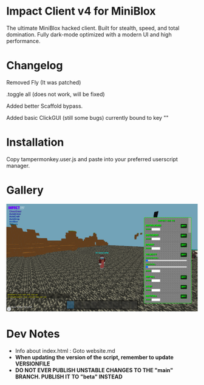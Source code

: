 # Impact Client v4 for MiniBlox

The ultimate MiniBlox hacked client. Built for stealth, speed, and total domination. Fully dark-mode optimized with a modern UI and high performance.


# Changelog

Removed Fly (It was patched)

.toggle all (does not work, will be fixed)

Added better Scaffold bypass.

Added basic ClickGUI (still some bugs) currently bound to key "\"

# Installation

Copy tampermonkey.user.js and paste into your preferred userscript manager.

# Gallery

![Hacks On!](./.github/images/client.png)

# Dev Notes

- Info about index.html : Goto website.md
- **When updating the version of the script, remember to update VERSIONFILE**
- **DO NOT EVER PUBLISH UNSTABLE CHANGES TO THE "main" BRANCH. PUBLISH IT TO "beta" INSTEAD**

